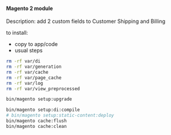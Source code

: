 #### Magento 2 module

Description: add 2 custom fields to Customer Shipping and Billing

to install:

* copy to  app/code
* usual steps
```bash 
rm -rf var/di
rm -rf var/generation
rm -rf var/cache
rm -rf var/page_cache
rm -rf var/log
rm -rf var/view_preprocessed

bin/magento setup:upgrade

bin/magento setup:di:compile
# bin/magento setup:static-content:deploy
bin/magento cache:flush
bin/magento cache:clean
```
